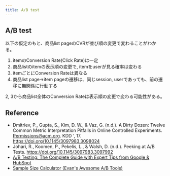 ```yaml
---
title: A/B test
---
```


## A/B test

以下の仮定のもと、商品list pageのCVRが並び順の変更で変わることがわかる。

1. itemのConversion Rate(Click Rate)は一定
2. 商品listのitemの表示順の変更で, itemをuserが見る確率は変わる
3. itemごとにConversion Rateは異なる
4. 商品list page->item pageの遷移は、同じsession, userであっても、前の遷移に無関係に行動する

2, 3から商品list全体のConversion Rateは表示順の変更で変わる可能性がある。

## Reference
* Dmitriev, P., Gupta, S., Kim, D. W., & Vaz, G. (n.d.). A Dirty Dozen: Twelve Common Metric Interpretation Pitfalls in Online Controlled Experiments. Permissions@acm.org. KDD ’, 17. https://doi.org/10.1145/3097983.3098024
* Johari, R., Koomen, P., Pekelis, L., & Walsh, D. (n.d.). Peeking at A/B Tests. https://doi.org/10.1145/3097983.3097992
* [A/B Testing: The Complete Guide with Expert Tips from Google & HubSpot](https://www.shopify.com/blog/the-complete-guide-to-ab-testing)
* [Sample Size Calculator (Evan's Awesome A/B Tools)](https://www.evanmiller.org/ab-testing/sample-size.html)
